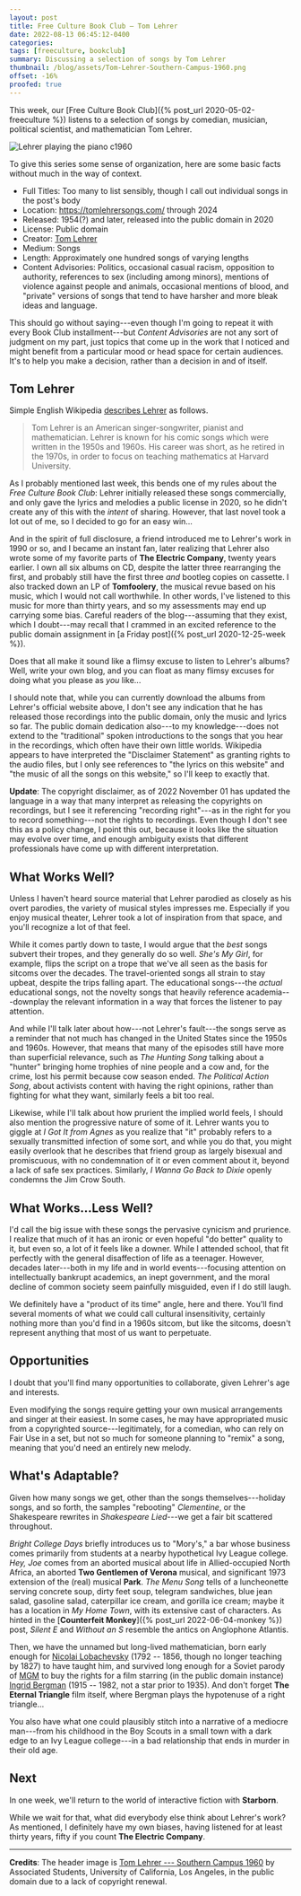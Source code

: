 ```yaml
---
layout: post
title: Free Culture Book Club — Tom Lehrer
date: 2022-08-13 06:45:12-0400
categories:
tags: [freeculture, bookclub]
summary: Discussing a selection of songs by Tom Lehrer
thumbnail: /blog/assets/Tom-Lehrer-Southern-Campus-1960.png
offset: -16%
proofed: true
---
```


This week, our [Free Culture Book Club]({% post_url 2020-05-02-freeculture %}) listens to a selection of songs by comedian, musician, political scientist, and mathematician Tom Lehrer.

![Lehrer playing the piano c1960](/blog/assets/Tom-Lehrer-Southern-Campus-1960.png "Not Victor Borge, not Mark Russell, and not whatever other piano-playing comedian who came to mind...")

To give this series some sense of organization, here are some basic facts without much in the way of context.

 * Full Titles:  Too many to list sensibly, though I call out individual songs in the post's body
 * Location:  <https://tomlehrersongs.com/> through 2024
 * Released:  1954(?) and later, released into the public domain in 2020
 * License:  Public domain
 * Creator:  [Tom Lehrer](http://tomlehrer.org/)
 * Medium:  Songs
 * Length:  Approximately one hundred songs of varying lengths
 * Content Advisories:  Politics, occasional casual racism, opposition to authority, references to sex (including among minors), mentions of violence against people and animals, occasional mentions of blood, and "private" versions of songs that tend to have harsher and more bleak ideas and language.

This should go without saying---even though I'm going to repeat it with every Book Club installment---but *Content Advisories* are not any sort of judgment on my part, just topics that come up in the work that I noticed and might benefit from a particular mood or head space for certain audiences.  It's to help you make a decision, rather than a decision in and of itself.

## Tom Lehrer

Simple English Wikipedia [describes Lehrer](https://simple.wikipedia.org/wiki/Tom_Lehrer) as follows.

 > Tom Lehrer is an American singer-songwriter, pianist and mathematician. Lehrer is known for his comic songs which were written in the 1950s and 1960s. His career was short, as he retired in the 1970s, in order to focus on teaching mathematics at Harvard University.

As I probably mentioned last week, this bends one of my rules about the *Free Culture Book Club*:  Lehrer initially released these songs commercially, and only gave the lyrics and melodies a public license in 2020, so he didn't create any of this with the *intent* of sharing.  However, that last novel took a lot out of me, so I decided to go for an easy win...

And in the spirit of full disclosure, a friend introduced me to Lehrer's work in 1990 or so, and I became an instant fan, later realizing that Lehrer also wrote some of my favorite parts of **The Electric Company**, twenty years earlier.  I own all six albums on CD, despite the latter three rearranging the first, and probably still have the first three *and* bootleg copies on cassette.  I also tracked down an LP of **Tomfoolery**, the musical revue based on his music, which I would not call worthwhile.  In other words, I've listened to this music for more than thirty years, and so my assessments may end up carrying some bias.  Careful readers of the blog---assuming that they exist, which I doubt---may recall that I crammed in an excited reference to the public domain assignment in [a Friday post]({% post_url 2020-12-25-week %}).

Does that all make it sound like a flimsy excuse to listen to Lehrer's albums?  Well, write your own blog, and you can float as many flimsy excuses for doing what you please as *you* like...

I should note that, while you can currently download the albums from Lehrer's official website above, I don't see any indication that he has released those recordings into the public domain, only the music and lyrics so far.  The public domain dedication also---to my knowledge---does not extend to the "traditional" spoken introductions to the songs that you hear in the recordings, which often have their own little worlds.  Wikipedia appears to have interpreted the "Disclaimer Statement" as granting rights to the audio files, but I only see references to "the lyrics on this website" and "the music of all the songs on this website," so I'll keep to exactly that.

**Update**:  The copyright disclaimer, as of 2022 November 01 has updated the language in a way that many interpret as releasing the copyrights on recordings, but I see it referencing "recording right"---as in the right for you to record something---not the rights to recordings.  Even though I don't see this as a policy change, I point this out, because it looks like the situation may evolve over time, and enough ambiguity exists that different professionals have come up with different interpretation.

## What Works Well?

Unless I haven't heard source material that Lehrer parodied as closely as his overt parodies, the variety of musical styles impresses me.  Especially if you enjoy musical theater, Lehrer took a lot of inspiration from that space, and you'll recognize a lot of that feel.

While it comes partly down to taste, I would argue that the *best* songs subvert their tropes, and they generally do so well.  *She's My Girl*, for example, flips the script on a trope that we've all seen as the basis for sitcoms over the decades.  The travel-oriented songs all strain to stay upbeat, despite the trips falling apart.  The educational songs---the *actual* educational songs, not the novelty songs that heavily reference academia---downplay the relevant information in a way that forces the listener to pay attention.

And while I'll talk later about how---not Lehrer's fault---the songs serve as a reminder that not much has changed in the United States since the 1950s and 1960s.  However, that means that many of the episodes still have more than superficial relevance, such as *The Hunting Song* talking about a "hunter" bringing home trophies of nine people and a cow and, for the crime, lost his permit because cow season ended.  *The Political Action Song*, about activists content with having the right opinions, rather than fighting for what they want, similarly feels a bit too real.

Likewise, while I'll talk about how prurient the implied world feels, I should also mention the progressive nature of some of it.  Lehrer wants you to giggle at *I Got It from Agnes* as you realize that "it" probably refers to a sexually transmitted infection of some sort, and while you do that, you might easily overlook that he describes that friend group as largely bisexual and promiscuous, with no condemnation of it or even comment about it, beyond a lack of safe sex practices.  Similarly, *I Wanna Go Back to Dixie* openly condemns the Jim Crow South.

## What Works...Less Well?

I'd call the big issue with these songs the pervasive cynicism and prurience.  I realize that much of it has an ironic or even hopeful "do better" quality to it, but even so, a lot of it feels like a downer.  While I attended school, that fit perfectly with the general disaffection of life as a teenager.  However, decades later---both in my life and in world events---focusing attention on intellectually bankrupt academics, an inept government, and the moral decline of common society seem painfully misguided, even if I do still laugh.

We definitely have a "product of its time" angle, here and there.  You'll find several moments of what we could call cultural insensitivity, certainly nothing more than you'd find in a 1960s sitcom, but like the sitcoms, doesn't represent anything that most of us want to perpetuate.

## Opportunities

I doubt that you'll find many opportunities to collaborate, given Lehrer's age and interests.

Even modifying the songs require getting your own musical arrangements and singer at their easiest.  In some cases, he may have appropriated music from a copyrighted source---legitimately, for a comedian, who can rely on Fair Use in a set, but not so much for someone planning to "remix" a song, meaning that you'd need an entirely new melody.

## What's Adaptable?

Given how many songs we get, other than the songs themselves---holiday songs, and so forth, the samples "rebooting" *Clementine*, or the Shakespeare rewrites in *Shakespeare Lied*---we get a fair bit scattered throughout.

*Bright College Days* briefly introduces us to "Mory's," a bar whose business comes primarily from students at a nearby hypothetical Ivy League college.  *Hey, Joe* comes from an aborted musical about life in Allied-occupied North Africa, an aborted **Two Gentlemen of Verona** musical, and significant 1973 extension of the (real) musical **Park**.  *The Menu Song* tells of a luncheonette serving concrete soup, dirty feet soup, telegram sandwiches, blue jean salad, gasoline salad,  caterpillar ice cream, and gorilla ice cream; maybe it has a location in *My Home Town*, with its extensive cast of characters.  As hinted in the [**Counterfeit Monkey**]({% post_url 2022-06-04-monkey %}) post, *Silent E* and *Without an S* resemble the antics on Anglophone Atlantis.

Then, we have the unnamed but long-lived mathematician, born early enough for [Nicolai Lobachevsky](https://en.wikipedia.org/wiki/Nikolai_Lobachevsky) (1792 -- 1856, though no longer teaching by 1827) to have taught him, and survived long enough for a Soviet parody of [MGM](https://en.wikipedia.org/wiki/Metro-Goldwyn-Mayer) to buy the rights for a film starring (in the public domain instance) [Ingrid Bergman](https://en.wikipedia.org/wiki/Ingrid_Bergman) (1915 -- 1982, not a star prior to 1935).  And don't forget **The Eternal Triangle** film itself, where Bergman plays the hypotenuse of a right triangle...

You also have what one could plausibly stitch into a narrative of a mediocre man---from his childhood in the Boy Scouts in a small town with a dark edge to an Ivy League college---in a bad relationship that ends in murder in their old age.

## Next

In one week, we'll return to the world of interactive fiction with **Starborn**.

While we wait for that, what did everybody else think about Lehrer's work?  As mentioned, I definitely have my own biases, having listened for at least thirty years, fifty if you count **The Electric Company**.

* * *

**Credits**:  The header image is [Tom Lehrer --- Southern Campus 1960](https://commons.wikimedia.org/wiki/File:Tom_Lehrer_-_Southern_Campus_1960.jpg) by Associated Students, University of California, Los Angeles, in the public domain due to a lack of copyright renewal.
